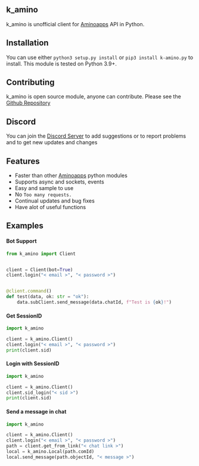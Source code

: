 ## k_amino
k_amino is unofficial client for [Aminoapps](https://aminoapps.com/) API in Python.

## Installation
You can use either `python3 setup.py install` or `pip3 install k-amino.py` to install. This module is tested on Python 3.9+.

## Contributing
k_amino is open source module, anyone can contribute. Please see the [Github Repository](https://github.com/Kwel999/k_amino)

## Discord
You can join the [Discord Server](https://discord.gg/vhBtt2QB) to add suggestions or to report problems
and to get new updates and changes

## Features
- Faster than other [Aminoapps](https://aminoapps.com/) python modules
- Supports async and sockets, events
- Easy and sample to use
- No `Too many requests.`
- Continual updates and bug fixes
- Have alot of useful functions

## Examples

#### Bot Support
```py
from k_amino import Client


client = Client(bot=True)
client.login("< email >", "< password >")


@client.command()
def test(data, ok: str = "ok"):
    data.subClient.send_message(data.chatId, f"Test is {ok}!")
```


#### Get SessionID
```py
import k_amino

client = k_amino.Client()
client.login("< email >", "< password >")
print(client.sid)
```

#### Login with SessionID
```py
import k_amino

client = k_amino.Client()
client.sid_login("< sid >")
print(client.sid)
```
#### Send a message in chat

```py
import k_amino

client = k_amino.Client()
client.login("< email >", "< password >")
path = client.get_from_link("< chat link >")
local = k_amino.Local(path.comId)
local.send_message(path.objectId, "< message >")
```
